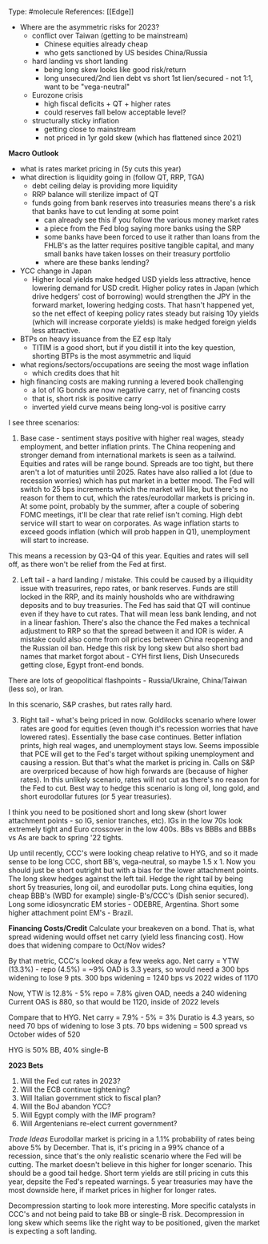 Type: #molecule 
References: [[Edge]]

- Where are the asymmetric risks for 2023?
	- conflict over Taiwan (getting to be mainstream)
		- Chinese equities already cheap
		- who gets sanctioned by US besides China/Russia
	- hard landing vs short landing 
		- being long skew looks like good risk/return 
		- long unsecured/2nd lien debt vs short 1st lien/secured - not 1:1, want to be "vega-neutral"
	- Eurozone crisis
		- high fiscal deficits + QT + higher rates
		- could reserves fall below acceptable level?
	- structurally sticky inflation
		- getting close to mainstream
		- not priced in 1yr gold skew (which has flattened since 2021)



**Macro Outlook**

- what is rates market pricing in (5y cuts this year)
- what direction is liquidity going in (follow QT, RRP, TGA)
	- debt ceiling delay is providing more liquidity
	- RRP balance will sterilize impact of QT
	- funds going from bank reserves into treasuries means there's a risk that banks have to cut lending at some point
		- can already see this if you follow the various money market rates
		- a piece from the Fed blog saying more banks using the SRP
		- some banks have been forced to use it rather than loans from the FHLB's as the latter requires positive tangible capital, and many small banks have taken losses on their treasury portfolio
		- where are these banks lending?
- YCC change in Japan
	- Higher local yields make hedged USD yields less attractive, hence lowering demand for USD credit. Higher policy rates in Japan (which drive hedgers' cost of borrowing) would strengthen the JPY in the forward market, lowering hedging costs. That hasn't happened yet, so the net effect of keeping policy rates steady but raising 10y yields (which will increase corporate yields) is make hedged foreign yields less attractive. 
- BTPs on heavy issuance from the EZ esp Italy
	- TITIM is a good short, but if you distill it into the key question, shorting BTPs is the most asymmetric and liquid
- what regions/sectors/occupations are seeing the most wage inflation
	- which credits does that hit
- high financing costs are making running a levered book challenging
	- a lot of IG bonds are now negative carry, net of financing costs
	- that is, short risk is positive carry 
	- inverted yield curve means being long-vol is positive carry

I see three scenarios:
1) Base case - sentiment stays positive with higher real wages, steady employment, and better inflation prints. The China reopening and stronger demand from international markets is seen as a tailwind.
	Equities and rates will be range bound. Spreads are too tight, but there aren't a lot of maturities until 2025. Rates have also rallied a lot (due to recession worries) which has put market in a better mood. The Fed will switch to 25 bps increments which the market will like, but there's no reason for them to cut, which the rates/eurodollar markets is pricing in. At some point, probably by the summer, after a couple of sobering FOMC meetings, it'll be clear that rate relief isn't coming. High debt service will start to wear on corporates. As wage inflation starts to exceed goods inflation (which will prob happen in Q1), unemployment will start to increase.

This means a recession by Q3-Q4 of this year. Equities and rates will sell off, as there won't be relief from the Fed at first.

2) Left tail - a hard landing / mistake.
This could be caused by a illiquidity issue with treasurires, repo rates, or bank reserves. Funds are still locked in the RRP, and its mainly housholds who are withdrawing deposits and to buy treasuries. The Fed has said that QT will continue even if they have to cut rates. That will mean less bank lending, and not in a linear fashion. There's also the chance the Fed makes a technical adjustment to RRP so that the spread between it and IOR is wider. A mistake could also come from oil prices between China reopening and the Russian oil ban. Hedge this risk by long skew but also short bad names that market forgot about - CYH first liens, Dish Unsecureds getting close, Egypt front-end bonds. 

There are lots of geopolitical flashpoints - Russia/Ukraine, China/Taiwan (less so), or Iran.

In this scenario, S&P crashes, but rates rally hard. 

3) Right tail - what's being priced in now.
Goldilocks scenario where lower rates are good for equities (even though it's recession worries that have lowered rates). Essentially the base case continues. Better inflation prints, high real wages, and  unemployment stays low. Seems impossible that PCE will get to the Fed's target without spiking unemployment and causing a ression. But that's what the market is pricing in. 
Calls on S&P are overpriced because of how high forwards are (because of higher rates).
In this unlikely scenario, rates will not cut as there's no reason for the Fed to cut. Best way to hedge this scenario is long oil, long gold, and short eurodollar futures (or 5 year treasuries).

I think you need to be positioned short and long skew (short lower attachment points - so IG, senior tranches, etc). IGs in the low 70s look extremely tight and Euro crossover in the low 400s. 
BBs vs BBBs and BBBs vs As are back to spring '22 tights.

Up until recently, CCC's were looking cheap relative to HYG, and so it made sense to be long CCC, short BB's, vega-neutral, so maybe 1.5 x 1. Now you should just be short outright but with a bias for the lower attachment points. The long skew hedges against the left tail. Hedge the right tail by being short 5y treasuries, long oil, and eurodollar puts. 
Long china equities, long cheap BBB's (WBD for example) single-B's/CCC's (Dish senior secured). Long some idiosyncratic EM stories - ODEBRE, Argentina. Short some higher attachment point EM's - Brazil.


**Financing Costs/Credit**
Calculate your breakeven on a bond. That is, what spread widening would offset net carry (yield less financing cost). How does that widening compare to Oct/Nov wides?

By that metric, CCC's looked okay a few weeks ago.
Net carry = YTW (13.3%) - repo (4.5%) = ~9%
OAD is 3.3 years, so would need a 300 bps widening to lose 9 pts.
300 bps widening = 1240 bps vs 2022 wides of 1170

Now, YTW is 12.8% - 5% repo = 7.8%
given OAD, needs a 240 widening 
Current OAS is 880, so that would be 1120, inside of 2022 levels

Compare that to HYG.
Net carry = 7.9% - 5% = 3%
Duratio is 4.3 years, so need 70 bps of widening to lose 3 pts. 
70 bps widening = 500 spread vs October wides of 520

HYG is 50% BB, 40% single-B

**2023 Bets**
1) Will the Fed cut rates in 2023?
2) Will the ECB continue tightening?
3) Will Italian government stick to fiscal plan?
4) Will the BoJ abandon YCC?
5) Will Egypt comply with the IMF program?
6) Will Argentenians re-elect current government?


*Trade Ideas*
Eurodollar market is pricing in a 1.1% probability of rates being above 5% by December. That is, it's pricing in a 99% chance of a recession, since that's the only realistic scenario where the Fed will be cutting. The market doesn't believe in this higher for longer scenario. This should be a good tail hedge. Short term yields are still pricing in cuts this year, depsite the Fed's repeated warnings. 5 year treasuries may have the most downside here, if market prices in higher for longer rates. 

Decompression starting to look more interesting. More specific catalysts in CCC's and not being paid to take BB or single-B risk. Decompression in long skew which seems like the right way to be positioned, given the market is expecting a soft landing.